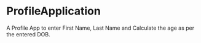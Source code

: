 # ProfileApplication
 A Profile App to enter First Name, Last Name and Calculate the age as per the entered DOB.
